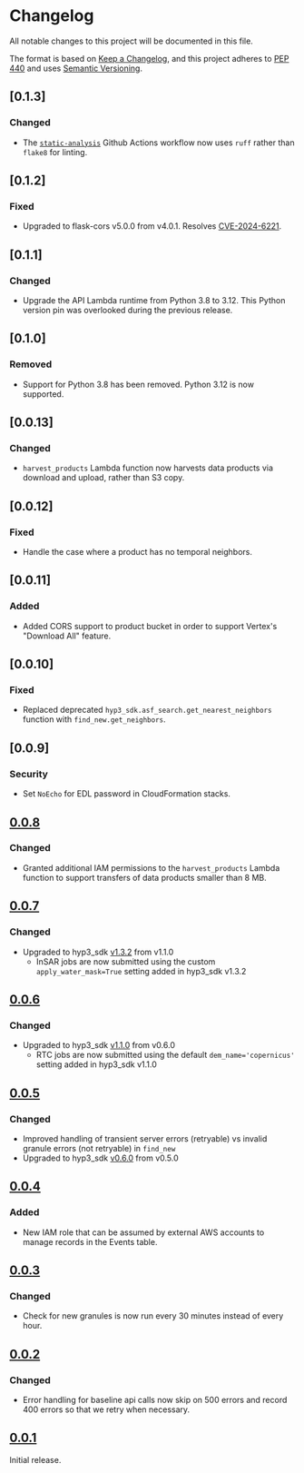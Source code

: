 # Changelog

All notable changes to this project will be documented in this file.

The format is based on [Keep a Changelog](https://keepachangelog.com/en/1.0.0/),
and this project adheres to [PEP 440](https://www.python.org/dev/peps/pep-0440/) 
and uses [Semantic Versioning](https://semver.org/spec/v2.0.0.html).

## [0.1.3]
### Changed
- The [`static-analysis`](.github/workflows/static-analysis.yml) Github Actions workflow now uses `ruff` rather than `flake8` for linting.

## [0.1.2]
### Fixed
- Upgraded to flask-cors v5.0.0 from v4.0.1. Resolves [CVE-2024-6221](https://www.cve.org/CVERecord?id=CVE-2024-6221).

## [0.1.1]
### Changed
- Upgrade the API Lambda runtime from Python 3.8 to 3.12. This Python version pin was overlooked during the previous release.

## [0.1.0]
### Removed
- Support for Python 3.8 has been removed. Python 3.12 is now supported.

## [0.0.13]
### Changed
- `harvest_products` Lambda function now harvests data products via download and upload, rather than S3 copy.

## [0.0.12]
### Fixed
- Handle the case where a product has no temporal neighbors.

## [0.0.11]
### Added
- Added CORS support to product bucket in order to support Vertex's "Download All" feature.

## [0.0.10]
### Fixed
- Replaced deprecated `hyp3_sdk.asf_search.get_nearest_neighbors` function with `find_new.get_neighbors`.

## [0.0.9]
### Security
- Set `NoEcho` for EDL password in CloudFormation stacks.

## [0.0.8](https://github.com/ASFHyP3/hyp3-event-monitoring/compare/v0.0.7...v0.0.8)
### Changed
- Granted additional IAM permissions to the `harvest_products` Lambda function to support transfers of data products
  smaller than 8 MB.

## [0.0.7](https://github.com/ASFHyP3/hyp3-event-monitoring/compare/v0.0.6...v0.0.7)
### Changed
- Upgraded to hyp3_sdk [v1.3.2](https://github.com/ASFHyP3/hyp3-sdk/blob/develop/CHANGELOG.md#132) from v1.1.0
  - InSAR jobs are now submitted using the custom `apply_water_mask=True` setting added in hyp3_sdk v1.3.2

## [0.0.6](https://github.com/ASFHyP3/hyp3-event-monitoring/compare/v0.0.5...v0.0.6)
### Changed
- Upgraded to hyp3_sdk [v1.1.0](https://github.com/ASFHyP3/hyp3-sdk/blob/develop/CHANGELOG.md#110) from v0.6.0
  - RTC jobs are now submitted using the default `dem_name='copernicus'` setting added in hyp3_sdk v1.1.0

## [0.0.5](https://github.com/ASFHyP3/hyp3-event-monitoring/compare/v0.0.4...v0.0.5)
### Changed
- Improved handling of transient server errors (retryable) vs invalid granule errors (not retryable) in `find_new`
- Upgraded to hyp3_sdk [v0.6.0](https://github.com/ASFHyP3/hyp3-sdk/blob/develop/CHANGELOG.md#060) from v0.5.0

## [0.0.4](https://github.com/ASFHyP3/hyp3-event-monitoring/compare/v0.0.3...v0.0.4)
### Added
- New IAM role that can be assumed by external AWS accounts to manage records in the Events table.

## [0.0.3](https://github.com/ASFHyP3/hyp3-event-monitoring/compare/v0.0.2...v0.0.3)
### Changed
- Check for new granules is now run every 30 minutes instead of every hour.

## [0.0.2](https://github.com/ASFHyP3/hyp3-event-monitoring/compare/v0.0.1...v0.0.2)
### Changed
- Error handling for baseline api calls now skip on 500 errors and record 400 errors so that we retry when necessary.

## [0.0.1](https://github.com/ASFHyP3/hyp3-event-monitoring/compare/v0.0.0...v0.0.1)

Initial release.
